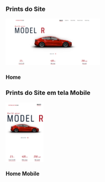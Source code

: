 <!DOCTYPE html>
<body>
    <h3>Prints do Site</h3>
    <div>
        <img class="desktop" width="50%" src="img/prints/Home.png">
        <h4>Home</h4>
    </div>
    <h3>Prints do Site em tela Mobile</h3>
    <div>
        <img class="mobile" width="20%" src="img/prints/Home M.png">
        <h4>Home Mobile</h4>
    </div>
</body>
</html>
